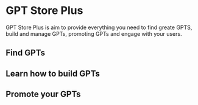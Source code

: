 # GPT Store Plus

GPT Store Plus is aim to provide everything you need to find greate GPTS, build and manage GPTs, promoting GPTs and engage with your users. 


## Find GPTs

## Learn how to build GPTs

## Promote your GPTs
